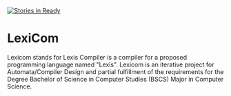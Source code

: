 [![Stories in Ready](https://badge.waffle.io/PLMCSIT/LexiCom.png?label=ready&title=Ready)](https://waffle.io/PLMCSIT/LexiCom)
# LexiCom
Lexicom stands for Lexis Compiler is a compiler for a proposed programming language named "Lexis". Lexicom is an iterative project for Automata/Compiler Design and partial fulfillment of the requirements for the Degree Bachelor of Science in Computer Studies (BSCS) Major in Computer Science. 
